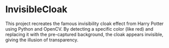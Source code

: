 # InvisibleCloak
This project recreates the famous invisibility cloak effect from Harry Potter using Python and OpenCV. By detecting a specific color (like red) and replacing it with the pre-captured background, the cloak appears invisible, giving the illusion of transparency.
